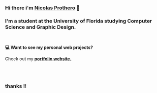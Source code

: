 ### Hi there i'm [**Nicolas Prothero**](https://nicolasprothero.com) 👋
### I'm a student at the University of Florida studying **Computer Science** and **Graphic Design**.
<br>

**💻 Want to see my personal web projects?**

Check out my [**portfolio website.**](https://nicolasprothero.com)

<br>
<br>

### thanks !!
